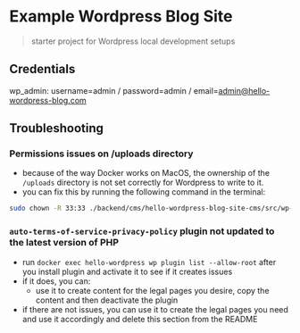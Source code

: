 # Example Wordpress Blog Site

> starter project for Wordpress local development setups

## Credentials
wp_admin: username=admin / password=admin / email=admin@hello-wordpress-blog.com

## Troubleshooting

### Permissions issues on /uploads directory
- because of the way Docker works on MacOS, the ownership of the `/uploads` directory is not set correctly for Wordpress to write to it.
- you can fix this by running the following command in the terminal:
```bash
sudo chown -R 33:33 ./backend/cms/hello-wordpress-blog-site-cms/src/wp-content/uploads
```

### `auto-terms-of-service-privacy-policy` plugin not updated to the latest version of PHP
- run `docker exec hello-wordpress wp plugin list --allow-root` after you install plugin and activate it to see if it creates issues
- if it does, you can:
    - use it to create content for the legal pages you desire, copy the content and then deactivate the plugin
- if there are not issues, you can use it to create the legal pages you need and use it accordingly and delete this section from the README